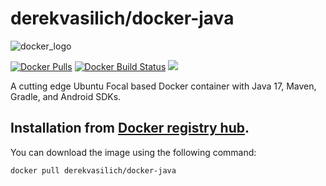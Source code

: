derekvasilich/docker-java
=========================

![docker_logo](https://raw.githubusercontent.com/derekvasilich/docker-lamp/master/docker_139x115.png)

[![Docker Pulls](https://img.shields.io/docker/pulls/derekvasilich/lamp.svg?style=plastic)](https://hub.docker.com/r/derekvasilich/docker-java/)
[![Docker Build Status](https://img.shields.io/docker/build/derekvasilich/lamp.svg?style=plastic)](https://hub.docker.com/r/derekvasilich/docker-java/builds/)
[![](https://images.microbadger.com/badges/image/derekvasilich/lamp.svg)](https://microbadger.com/images/derekvasilich/docker-java "derekvasilich/docker-java")

A cutting edge Ubuntu Focal based Docker container with Java 17, Maven, Gradle, and Android SDKs.

Installation from [Docker registry hub](https://registry.hub.docker.com/r/derekvasilich/docker-java/).
----

You can download the image using the following command:

```bash
docker pull derekvasilich/docker-java
```

